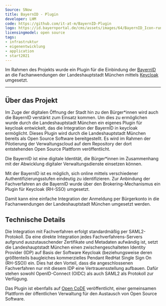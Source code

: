```yaml
---
Source: SNow
title: BayernID - Plugin
developer: LHM
code: https://github.com/it-at-m/BayernID-Plugin
logo: https://id.bayernportal.de/cms/assets/images/64/BayernID_Icon-rund.625c9ab7.svg
licensingmodel: open source
tags:
- infrastruktur
- eigenentwicklung
- application
- start2021
---
```


Im Rahmen des Projekts wurde ein Plugin für die Einbindung der [BayernID](https://id.bayernportal.de/de/) an die Fachanwendungen der Landeshauptstadt München mittels [Keycloak](keycloak) umgesetzt.

---

## Über das Projekt

Im Zuge der digitalen Öffnung der Stadt hin zu den Bürger*innen wird auch die BayernID  verstärkt zum Einsatz kommen. Um dies zu ermöglichen wurde durch die Landeshauptstadt München ein eigenes Plugin für keycloak entwickelt, das die Integration der BayernID in keycloak ermöglicht. Dieses Plugin wird durch die Landeshauptstadt München bereits als Open Source Software bereitgestellt. Es wird im Rahmen der Pilotierung der Verwaltungscloud  auf dem Repository der dort entstehenden Open Source Plattform veröffentlicht.

Die BayernID ist eine digitale Identität, die Bürger*innen im Zusammenhang mit der Abwicklung digitaler Verwaltungsdienste einsetzen können.

Mit der BayernID ist es möglich, sich online mittels verschiedener Authentifizierungsstufen eindeutig zu identifizieren. Zur Anbindung der Fachverfahren an die BayernID wurde über den Brokering-Mechanismus ein Plugin für Keycloak (RH-SSO) umgesetzt.

Damit kann eine einfache Integration der Anmeldung per Bürgerkonto in die Fachanwendungen der Landeshauptstadt München umgesetzt werden.

## Technische Details

Die Integration mit Fachverfahren erfolgt standardmäßig per SAML2-Protokoll. Da eine direkte Integration jedes Fachverfahrens-Servers aufgrund auszutauschender Zertifikate und Metadaten aufwändig ist, setzt die Landeshauptstadt München einen zwischengeschalteten Identity Provider (IDP) auf Basis der Software Keycloak (beziehungsweise deren größtenteils baugleiches kommerzielles Pendant RedHat Single Sign On (RH-SSO)) ein. Dies hat den Vorteil, dass die angeschlossenen Fachverfahren nur mit diesem IDP eine Vertrauensstellung aufbauen. Dafür stehen sowohl OpenID-Connect (OIDC) als auch SAML2 als Protokoll zur Verfügung.

Das Plugin ist ebenfalls auf [Open CoDE](https://gitlab.opencode.de/landeshauptstadt-muenchen/bayernid-plugin) veröffentlicht, einer gemeinsamen Plattform der öffentlichen Verwaltung für den Austausch von Open Source Software.
